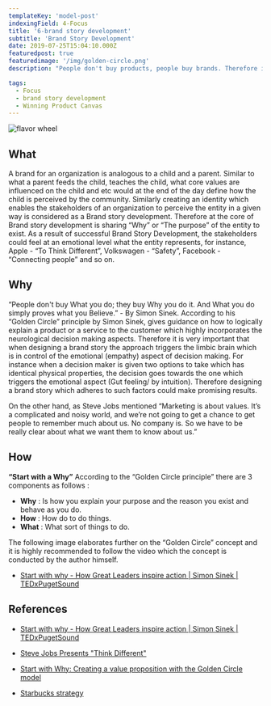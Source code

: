 ```yaml
---
templateKey: 'model-post'
indexingField: 4-Focus
title: '6-brand story development'
subtitle: 'Brand Story Development'
date: 2019-07-25T15:04:10.000Z
featuredpost: true
featuredimage: '/img/golden-circle.png'
description: "People don't buy products, people buy brands. Therefore it is very much important to develop a brand story that triggers the positive decisions on your stakeholders."

tags:
  - Focus
  - brand story development
  - Winning Product Canvas
---
```


![flavor wheel](/img/golden-circle.png)

## What
A brand for an organization is analogous to a child and a parent. Similar to what a parent feeds the child, teaches the child, what core values are influenced on the child and etc would at the end of the day define how the child is perceived by the community. Similarly creating an identity which enables the stakeholders of an organization to perceive the entity in a given way is considered as a Brand story development. Therefore at the core of Brand story development is sharing “Why” or “The purpose” of the entity to exist. As a result of successful Brand Story Development, the stakeholders could feel at an emotional level what the entity represents, for instance, Apple - “To Think Different”, Volkswagen - “Safety”, Facebook - “Connecting people” and so on.


## Why
“People don't buy What you do; they buy Why you do it. And What you do simply proves what you Believe.” - By Simon Sinek. According to his “Golden Circle” principle by Simon Sinek, gives guidance on how to logically explain a product or a service to the customer which highly incorporates the neurological decision making aspects. Therefore it is very important that when designing a brand story the approach triggers the limbic brain which is in control of the emotional (empathy) aspect of decision making. For instance when a decision maker is given two options to take which has identical physical properties, the decision goes towards the one which triggers the emotional aspect (Gut feeling/ by intuition). Therefore designing a brand story which adheres to such factors could make promising results.

On the other hand, as Steve Jobs mentioned “Marketing is about values. It’s a complicated and noisy world, and we’re not going to get a chance to get people to remember much about us. No company is. So we have to be really clear about what we want them to know about us.”



## How
**“Start with a Why”**
According to the “Golden Circle principle” there are 3 components as follows :

- **Why** : Is how you explain your purpose and the reason you exist and behave as you do.
- **How** : How do to do things.
- **What** : What sort of things to do.

The following image elaborates further on the “Golden Circle” concept and it is highly recommended to follow the video which the concept is conducted by the author himself.

- [Start with why - How Great Leaders inspire action | Simon Sinek | TEDxPugetSound
  ](https://www.youtube.com/watch?v=u4ZoJKF_VuA)

## References

- [Start with why - How Great Leaders inspire action | Simon Sinek | TEDxPugetSound
  ](https://www.youtube.com/watch?v=u4ZoJKF_VuA)

- [Steve Jobs Presents "Think Different"](https://www.youtube.com/watch?v=MrZKoWgcZVg)

- [Start with Why: Creating a value proposition with the Golden Circle model](https://www.smartinsights.com/digital-marketing-strategy/online-value-proposition/start-with-why-creating-a-value-proposition-with-the-golden-circle-model/)

- [Starbucks strategy](https://www.youtube.com/watch?v=YXFL7TcPG_Q)
